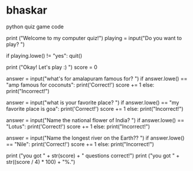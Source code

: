 # bhaskar
python quiz game code

print ("Welcome to my computer quiz!")
playing = input("Do you want to play? ")

if playing.lowe() != "yes":
  quit()
  
print ("Okay! Let's play :) ")
score = 0

answer = input("what's for amalapuram famous for? ")
if answer.lowe() == "amp famous for coconuts":
  print('Correct!')
  score += 1
else:
  print("Incorrect!")
  
  answer = input("what is your favorite place? ")
if answer.lowe() == "my favorite place is goa":
  print('Correct!')
  score += 1
else:
  print("Incorrect!")
  
answer = input("Name the national flower of India? ")
if answer.lowe() == "Lotus":
  print('Correct!')
  score += 1
else:
  print("Incorrect!")
   
answer = input("Name the longest river on the Earth?? ")
if answer.lowe() == "Nile":
  print('Correct!')
  score += 1
else:
  print("Incorrect!")
  
print ("you got " + str(score) + " questions correct!")
 print ("you got " + str((score / 4) * 100) + "%.")
